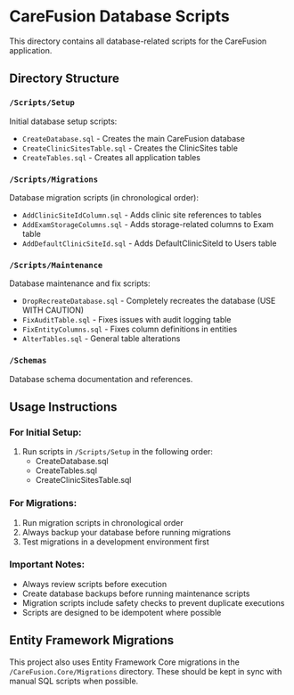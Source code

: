 # CareFusion Database Scripts

This directory contains all database-related scripts for the CareFusion application.

## Directory Structure

### `/Scripts/Setup`
Initial database setup scripts:
- `CreateDatabase.sql` - Creates the main CareFusion database
- `CreateClinicSitesTable.sql` - Creates the ClinicSites table
- `CreateTables.sql` - Creates all application tables

### `/Scripts/Migrations`
Database migration scripts (in chronological order):
- `AddClinicSiteIdColumn.sql` - Adds clinic site references to tables
- `AddExamStorageColumns.sql` - Adds storage-related columns to Exam table
- `AddDefaultClinicSiteId.sql` - Adds DefaultClinicSiteId to Users table

### `/Scripts/Maintenance`
Database maintenance and fix scripts:
- `DropRecreateDatabase.sql` - Completely recreates the database (USE WITH CAUTION)
- `FixAuditTable.sql` - Fixes issues with audit logging table
- `FixEntityColumns.sql` - Fixes column definitions in entities
- `AlterTables.sql` - General table alterations

### `/Schemas`
Database schema documentation and references.

## Usage Instructions

### For Initial Setup:
1. Run scripts in `/Scripts/Setup` in the following order:
   - CreateDatabase.sql
   - CreateTables.sql
   - CreateClinicSitesTable.sql

### For Migrations:
1. Run migration scripts in chronological order
2. Always backup your database before running migrations
3. Test migrations in a development environment first

### Important Notes:
- Always review scripts before execution
- Create database backups before running maintenance scripts
- Migration scripts include safety checks to prevent duplicate executions
- Scripts are designed to be idempotent where possible

## Entity Framework Migrations

This project also uses Entity Framework Core migrations in the `/CareFusion.Core/Migrations` directory. These should be kept in sync with manual SQL scripts when possible.